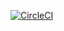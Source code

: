 [![CircleCI](https://circleci.com/gh/hachemguetif/CircleCI-demo/tree/main.svg?style=svg)](https://circleci.com/gh/hachemguetif/CircleCI-demo/tree/main)
